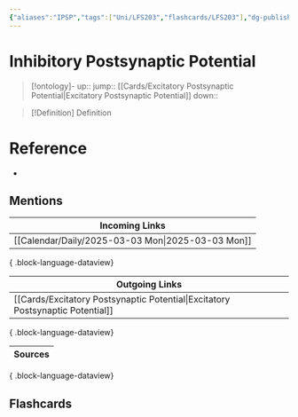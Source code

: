 ```yaml
---
{"aliases":"IPSP","tags":["Uni/LFS203","flashcards/LFS203"],"dg-publish":true,"permalink":"/cards/inhibitory-postsynaptic-potential/","dgPassFrontmatter":true}
---
```


# Inhibitory Postsynaptic Potential

> [!ontology]-
> up:: 
> jump:: [[Cards/Excitatory Postsynaptic Potential\|Excitatory Postsynaptic Potential]]
> down:: 

> [!Definition] Definition

# Reference

- 

## Mentions

| Incoming Links                                       |
| ---------------------------------------------------- |
| [[Calendar/Daily/2025-03-03 Mon\|2025-03-03 Mon]] |

{ .block-language-dataview}

| Outgoing Links                                                                    |
| --------------------------------------------------------------------------------- |
| [[Cards/Excitatory Postsynaptic Potential\|Excitatory Postsynaptic Potential]] |

{ .block-language-dataview}

| Sources |
| ------- |

{ .block-language-dataview}

## Flashcards